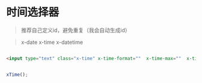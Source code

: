 # 时间选择器


> 推荐自己定义id，避免重复（我会自动生成id）


> x-date  x-time   x-datetime

````html

<input type="text" class="x-time" x-time-format=""  x-time-max=""  x-time-min=""  x-time-input="" x-time-value="" />

````


````js

xTime();


````
